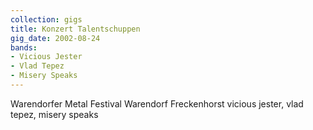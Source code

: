 ```yaml
---
collection: gigs
title: Konzert Talentschuppen
gig_date: 2002-08-24
bands:
- Vicious Jester
- Vlad Tepez
- Misery Speaks
---
```


Warendorfer Metal Festival		Warendorf Freckenhorst	vicious jester, vlad tepez, misery speaks
